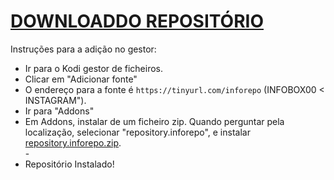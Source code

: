 # <a href="repository.inforepo.zip">DOWNLOADDO REPOSITÓRIO</a>

Instruções para a adição no gestor:


<p align="left">
  <ul>
    <li>Ir para o Kodi gestor de ficheiros.</li>
    <li>Clicar em "Adicionar fonte"</li>
    <li>O endereço para a fonte é <code>https://tinyurl.com/inforepo</code> (INFOBOX00 < INSTAGRAM").</li>
    <li>Ir para "Addons"</li>
    <li>Em Addons, instalar de um ficheiro zip. Quando perguntar pela localização, selecionar "repository.inforepo", e instalar <a href="repository.inforepo.zip">repository.inforepo.zip</a>.</li>
    -
    <li>Repositório Instalado!</li>
    
</ul>

                                      
                                       

</p>


